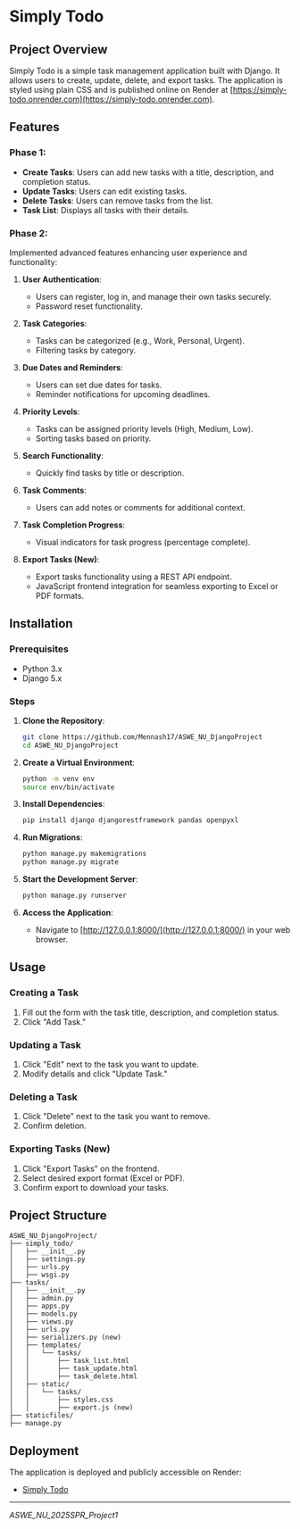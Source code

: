 # Simply Todo

## Project Overview
Simply Todo is a simple task management application built with Django. It allows users to create, update, delete, and export tasks. The application is styled using plain CSS and is published online on Render at [https://simply-todo.onrender.com](https://simply-todo.onrender.com).

## Features

### Phase 1:
- **Create Tasks**: Users can add new tasks with a title, description, and completion status.
- **Update Tasks**: Users can edit existing tasks.
- **Delete Tasks**: Users can remove tasks from the list.
- **Task List**: Displays all tasks with their details.

### Phase 2:
Implemented advanced features enhancing user experience and functionality:

1. **User Authentication**:
   - Users can register, log in, and manage their own tasks securely.
   - Password reset functionality.

2. **Task Categories**:
   - Tasks can be categorized (e.g., Work, Personal, Urgent).
   - Filtering tasks by category.

3. **Due Dates and Reminders**:
   - Users can set due dates for tasks.
   - Reminder notifications for upcoming deadlines.

4. **Priority Levels**:
   - Tasks can be assigned priority levels (High, Medium, Low).
   - Sorting tasks based on priority.

5. **Search Functionality**:
   - Quickly find tasks by title or description.

6. **Task Comments**:
   - Users can add notes or comments for additional context.

7. **Task Completion Progress**:
   - Visual indicators for task progress (percentage complete).

8. **Export Tasks (New)**:
   - Export tasks functionality using a REST API endpoint.
   - JavaScript frontend integration for seamless exporting to Excel or PDF formats.

## Installation

### Prerequisites
- Python 3.x
- Django 5.x

### Steps

1. **Clone the Repository**:
   ```bash
   git clone https://github.com/Mennash17/ASWE_NU_DjangoProject
   cd ASWE_NU_DjangoProject
   ```

2. **Create a Virtual Environment**:
   ```bash
   python -m venv env
   source env/bin/activate
   ```

3. **Install Dependencies**:
   ```bash
   pip install django djangorestframework pandas openpyxl
   ```

4. **Run Migrations**:
   ```bash
   python manage.py makemigrations
   python manage.py migrate
   ```

5. **Start the Development Server**:
   ```bash
   python manage.py runserver
   ```

6. **Access the Application**:
   - Navigate to [http://127.0.0.1:8000/](http://127.0.0.1:8000/) in your web browser.

## Usage

### Creating a Task
1. Fill out the form with the task title, description, and completion status.
2. Click "Add Task."

### Updating a Task
1. Click "Edit" next to the task you want to update.
2. Modify details and click "Update Task."

### Deleting a Task
1. Click "Delete" next to the task you want to remove.
2. Confirm deletion.

### Exporting Tasks (New)
1. Click "Export Tasks" on the frontend.
2. Select desired export format (Excel or PDF).
3. Confirm export to download your tasks.

## Project Structure
```
ASWE_NU_DjangoProject/
├── simply_todo/
│   ├── __init__.py
│   ├── settings.py
│   ├── urls.py
│   ├── wsgi.py
├── tasks/
│   ├── __init__.py
│   ├── admin.py
│   ├── apps.py
│   ├── models.py
│   ├── views.py
│   ├── urls.py
│   ├── serializers.py (new)
│   ├── templates/
│   │   └── tasks/
│   │       ├── task_list.html
│   │       ├── task_update.html
│   │       ├── task_delete.html
│   ├── static/
│   │   └── tasks/
│   │       ├── styles.css
│   │       ├── export.js (new)
├── staticfiles/
├── manage.py
```

## Deployment
The application is deployed and publicly accessible on Render:
- [Simply Todo](https://simply-todo.onrender.com)

---

*ASWE_NU_2025SPR_Project1*

